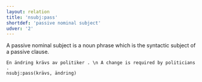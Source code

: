 ```yaml
---
layout: relation
title: 'nsubj:pass'
shortdef: 'passive nominal subject'
udver: '2'
---
```


A passive nominal subject is a noun phrase which is the syntactic
subject of a passive clause.

~~~ sdparse
En ändring krävs av politiker . \n A change is required by politicians .
nsubj:pass(krävs, ändring)
~~~
<!-- Interlanguage links updated Út zář 29 20:23:38 CEST 2020 -->
